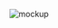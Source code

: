 ![mockup](https://github.com/EnterZero/Guess-My-Number/assets/124633657/3b64592a-955d-4f11-9792-24eaaab6ad32)
